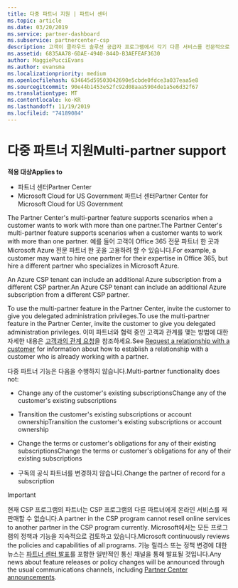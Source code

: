 ```yaml
---
title: 다중 파트너 지원 | 파트너 센터
ms.topic: article
ms.date: 03/20/2019
ms.service: partner-dashboard
ms.subservice: partnercenter-csp
description: 고객이 클라우드 솔루션 공급자 프로그램에서 각기 다른 서비스를 전문적으로 제공하는 여러 파트너와 작업하려고 할 수도 있습니다.
ms.assetid: 6835AA78-6DAE-4940-844D-B3AEFEAF3630
author: MaggiePucciEvans
ms.author: evansma
ms.localizationpriority: medium
ms.openlocfilehash: 634645d59503042690e5cbde0fdce3a037eaa5e8
ms.sourcegitcommit: 90e44b1453e52fc92d08aaa5904de1a5e6d32f67
ms.translationtype: MT
ms.contentlocale: ko-KR
ms.lasthandoff: 11/19/2019
ms.locfileid: "74189084"
---
```

# <a name="multi-partner-support"></a><span data-ttu-id="adebc-103">다중 파트너 지원</span><span class="sxs-lookup"><span data-stu-id="adebc-103">Multi-partner support</span></span>

<span data-ttu-id="adebc-104">**적용 대상**</span><span class="sxs-lookup"><span data-stu-id="adebc-104">**Applies to**</span></span>

-  <span data-ttu-id="adebc-105">파트너 센터</span><span class="sxs-lookup"><span data-stu-id="adebc-105">Partner Center</span></span>
-  <span data-ttu-id="adebc-106">Microsoft Cloud for US Government 파트너 센터</span><span class="sxs-lookup"><span data-stu-id="adebc-106">Partner Center for Microsoft Cloud for US Government</span></span>

<span data-ttu-id="adebc-107">The Partner Center's multi-partner feature supports scenarios when a customer wants to work with more than one partner.</span><span class="sxs-lookup"><span data-stu-id="adebc-107">The Partner Center's multi-partner feature supports scenarios when a customer wants to work with more than one partner.</span></span> <span data-ttu-id="adebc-108">예를 들어 고객이 Office 365 전문 파트너 한 곳과 Microsoft Azure 전문 파트너 한 곳을 고용하려 할 수 있습니다.</span><span class="sxs-lookup"><span data-stu-id="adebc-108">For example, a customer may want to hire one partner for their expertise in Office 365, but hire a different partner who specializes in Microsoft Azure.</span></span> 

<span data-ttu-id="adebc-109">An Azure CSP tenant can include an additional Azure subscription from a different CSP partner.</span><span class="sxs-lookup"><span data-stu-id="adebc-109">An Azure CSP tenant can include an additional Azure subscription from a different CSP partner.</span></span>

<span data-ttu-id="adebc-110">To use the multi-partner feature in the Partner Center, invite the customer to give you delegated administration privileges.</span><span class="sxs-lookup"><span data-stu-id="adebc-110">To use the multi-partner feature in the Partner Center, invite the customer to give you delegated administration privileges.</span></span> <span data-ttu-id="adebc-111">이미 파트너와 협력 중인 고객과 관계를 맺는 방법에 대한 자세한 내용은 [고객과의 관계 요청](request-a-relationship-with-a-customer.md)을 참조하세요.</span><span class="sxs-lookup"><span data-stu-id="adebc-111">See [Request a relationship with a customer](request-a-relationship-with-a-customer.md) for information about how to establish a relationship with a customer who is already working with a partner.</span></span>

<span data-ttu-id="adebc-112">다중 파트너 기능은 다음을 수행하지 않습니다.</span><span class="sxs-lookup"><span data-stu-id="adebc-112">Multi-partner functionality does not:</span></span>

- <span data-ttu-id="adebc-113">Change any of the customer's existing subscriptions</span><span class="sxs-lookup"><span data-stu-id="adebc-113">Change any of the customer's existing subscriptions</span></span>

- <span data-ttu-id="adebc-114">Transition the customer's existing subscriptions or account ownership</span><span class="sxs-lookup"><span data-stu-id="adebc-114">Transition the customer's existing subscriptions or account ownership</span></span>

- <span data-ttu-id="adebc-115">Change the terms or customer's obligations for any of their existing subscriptions</span><span class="sxs-lookup"><span data-stu-id="adebc-115">Change the terms or customer's obligations for any of their existing subscriptions</span></span>

- <span data-ttu-id="adebc-116">구독의 공식 파트너를 변경하지 않습니다.</span><span class="sxs-lookup"><span data-stu-id="adebc-116">Change the partner of record for a subscription</span></span>

> [!IMPORTANT]  
> <span data-ttu-id="adebc-117">현재 CSP 프로그램의 파트너는 CSP 프로그램의 다른 파트너에게 온라인 서비스를 재판매할 수 없습니다.</span><span class="sxs-lookup"><span data-stu-id="adebc-117">A partner in the CSP program cannot resell online services to another partner in the CSP program currently.</span></span> <span data-ttu-id="adebc-118">Microsoft에서는 모든 프로그램의 정책과 기능을 지속적으로 검토하고 있습니다.</span><span class="sxs-lookup"><span data-stu-id="adebc-118">Microsoft continuously reviews the policies and capabilities of all programs.</span></span> <span data-ttu-id="adebc-119">기능 릴리스 또는 정책 변경에 대한 뉴스는 [파트너 센터 발표](https://partner.microsoft.com/pcv/announcements)를 포함한 일반적인 통신 채널을 통해 발표될 것입니다.</span><span class="sxs-lookup"><span data-stu-id="adebc-119">Any news about feature releases or policy changes will be announced through the usual communications channels, including [Partner Center announcements](https://partner.microsoft.com/pcv/announcements).</span></span>






